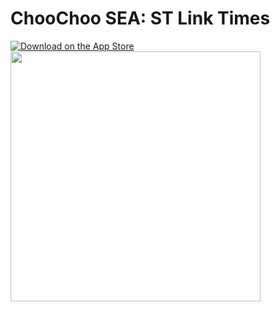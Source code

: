 # ChooChoo SEA: ST Link Times

<a href="https://apps.apple.com/app/apple-store/id6670513017?pt=119214953&amp;ct=Landing&amp;mt=8">
  <img src="https://choochoonyc.app/DownloadOnAppStore.svg" alt="Download on the App Store" class="download-button">
</a>

<br>

<img width="400" src="https://github.com/user-attachments/assets/4846c800-fa12-4bdd-a61a-135ced669ee8">
